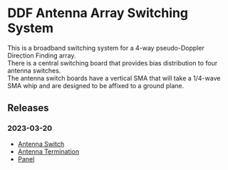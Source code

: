 # DDF Antenna Array Switching System

This is a broadband switching system for a 4-way pseudo-Doppler Direction Finding array.  
There is a central switching board that provides bias distribution to four antenna switches.   
The antenna switch boards have a vertical SMA that will take a 1/4-wave SMA whip and are designed to be affixed to a ground plane.

## Releases

### 2023-03-20

- [Antenna Switch](https://charlieh0tel.github.io/ee_stuff/projects/ddf_big_array/ddf_big_array_antsw/releases/production-20230320/)
- [Antenna Termination](https://charlieh0tel.github.io/ee_stuff/projects/ddf_big_array/ddf_big_array_antterm/releases/production-20230320/)
- [Panel](https://charlieh0tel.github.io/ee_stuff/projects/ddf_big_array/ddf_big_array_panel/releases/production-20230320/)
